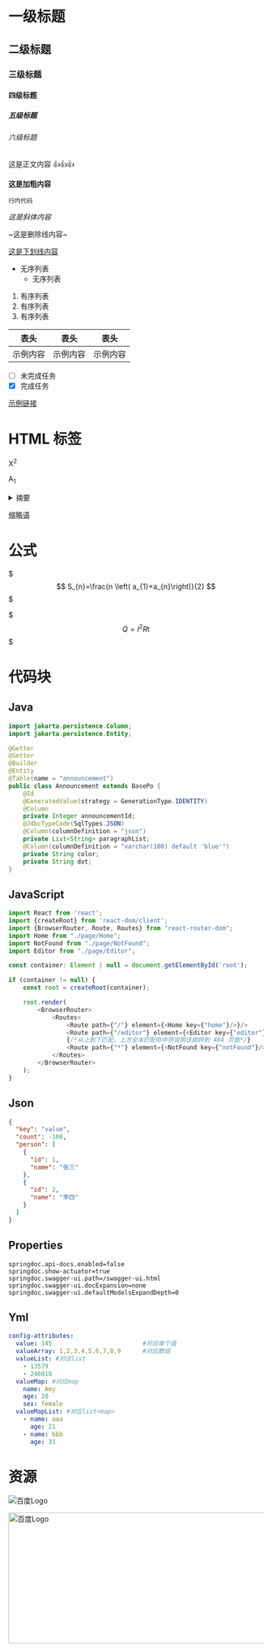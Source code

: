 # 一级标题

## 二级标题

### 三级标题

#### 四级标题

##### 五级标题

###### 六级标题

这是正文内容 👍👍👍

**这是加粗内容**

``行内代码``

*这是斜体内容*

~这是删除线内容~

<u>这是下划线内容</u>

- 无序列表
    - 无序列表

1. 有序列表
2. 有序列表
3. 有序列表

|  表头  |  表头  |  表头  |
|:----:|:----:|:----:|
| 示例内容 | 示例内容 | 示例内容 |

- [ ] 未完成任务
- [x] 完成任务

[示例链接](https://www.example.com)

# HTML 标签

X<sup>2</sup>

A<sub>1</sub>

<details>
  <summary>摘要</summary>
  <p>详情内容</p>
</details>

<acronym title="全称详情">缩略语</acronym>

# 公式

$$$
S_{n}=\frac{n \left( a_{1}+a_{n}\right)}{2}
$$$

$$$
Q = I ^ { 2 } R \mathrm { t }
$$$

# 代码块

## Java

```java
import jakarta.persistence.Column;
import jakarta.persistence.Entity;

@Getter
@Setter
@Builder
@Entity
@Table(name = "announcement")
public class Announcement extends BasePo {
    @Id
    @GeneratedValue(strategy = GenerationType.IDENTITY)
    @Column
    private Integer announcementId;
    @JdbcTypeCode(SqlTypes.JSON)
    @Column(columnDefinition = "json")
    private List<String> paragraphList;
    @Column(columnDefinition = "varchar(100) default 'blue'")
    private String color;
    private String dot;
}
```

## JavaScript

```js
import React from 'react';
import {createRoot} from 'react-dom/client';
import {BrowserRouter, Route, Routes} from "react-router-dom";
import Home from "./page/Home";
import NotFound from "./page/NotFound";
import Editor from "./page/Editor";

const container: Element | null = document.getElementById('root');

if (container != null) {
    const root = createRoot(container);

    root.render(
        <BrowserRouter>
            <Routes>
                <Route path={"/"} element={<Home key={"home"}/>}/>
                <Route path={"/editor"} element={<Editor key={"editor"}/>}/>
                {/*从上到下匹配，上方全未匹配命中则说明该跳转到 404 页面*/}
                <Route path={"*"} element={<NotFound key={"notFound"}/>}/>
            </Routes>
        </BrowserRouter>
    );
}
```

## Json

```json
{
  "key": "value",
  "count": -100,
  "person": [
    {
      "id": 1,
      "name": "张三"
    },
    {
      "id": 2,
      "name": "李四"
    }
  ]
}
```

## Properties

```properties
springdoc.api-docs.enabled=false
springdoc.show-actuator=true
springdoc.swagger-ui.path=/swagger-ui.html
springdoc.swagger-ui.docExpansion=none
springdoc.swagger-ui.defaultModelsExpandDepth=0
```

## Yml

```yml
config-attributes:
  value: 345                         #对应单个值
  valueArray: 1,2,3,4,5,6,7,8,9      #对应数组
  valueList: #对应list
    - 13579
    - 246810
  valueMap: #对应map
    name: Amy
    age: 20
    sex: female
  valueMapList: #对应list<map>
    - name: aaa
      age: 21
    - name: bbb
      age: 31
```

# 资源

![百度Logo](https://www.baidu.com/img/PCtm_d9c8750bed0b3c7d089fa7d55720d6cf.png)

<img src="https://www.baidu.com/img/PCtm_d9c8750bed0b3c7d089fa7d55720d6cf.png" alt="百度Logo" width="540" height="258" style="margin:0 auto;display: block;">